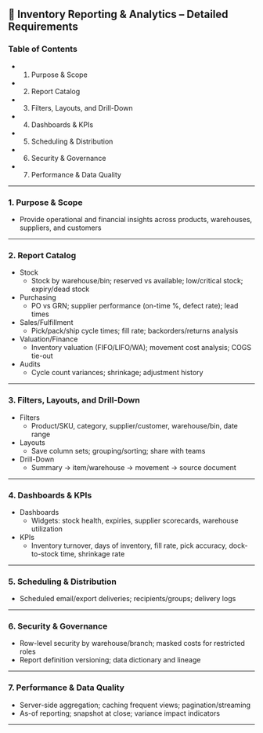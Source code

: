 ## 🔹 Inventory Reporting & Analytics – Detailed Requirements

### Table of Contents
- 1. Purpose & Scope
- 2. Report Catalog
- 3. Filters, Layouts, and Drill-Down
- 4. Dashboards & KPIs
- 5. Scheduling & Distribution
- 6. Security & Governance
- 7. Performance & Data Quality

---

### 1. Purpose & Scope
- Provide operational and financial insights across products, warehouses, suppliers, and customers

---

### 2. Report Catalog
- Stock
  - Stock by warehouse/bin; reserved vs available; low/critical stock; expiry/dead stock
- Purchasing
  - PO vs GRN; supplier performance (on-time %, defect rate); lead times
- Sales/Fulfillment
  - Pick/pack/ship cycle times; fill rate; backorders/returns analysis
- Valuation/Finance
  - Inventory valuation (FIFO/LIFO/WA); movement cost analysis; COGS tie-out
- Audits
  - Cycle count variances; shrinkage; adjustment history

---

### 3. Filters, Layouts, and Drill-Down
- Filters
  - Product/SKU, category, supplier/customer, warehouse/bin, date range
- Layouts
  - Save column sets; grouping/sorting; share with teams
- Drill-Down
  - Summary → item/warehouse → movement → source document

---

### 4. Dashboards & KPIs
- Dashboards
  - Widgets: stock health, expiries, supplier scorecards, warehouse utilization
- KPIs
  - Inventory turnover, days of inventory, fill rate, pick accuracy, dock-to-stock time, shrinkage rate

---

### 5. Scheduling & Distribution
- Scheduled email/export deliveries; recipients/groups; delivery logs

---

### 6. Security & Governance
- Row-level security by warehouse/branch; masked costs for restricted roles
- Report definition versioning; data dictionary and lineage

---

### 7. Performance & Data Quality
- Server-side aggregation; caching frequent views; pagination/streaming
- As-of reporting; snapshot at close; variance impact indicators

---

